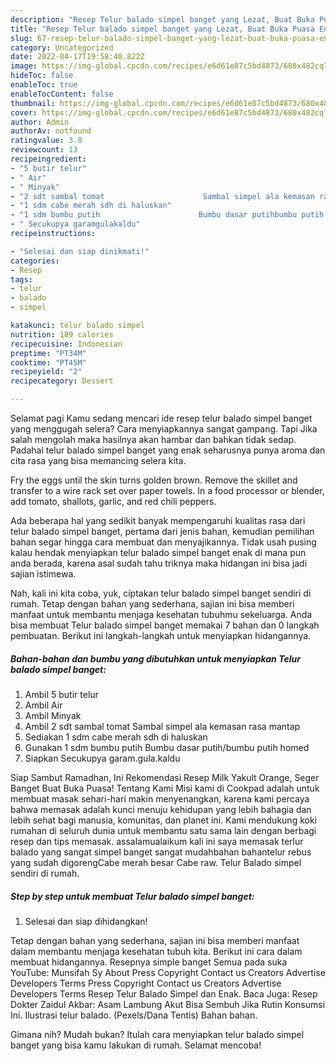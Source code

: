 ```yaml
---
description: "Resep Telur balado simpel banget yang Lezat, Buat Buka Puasa Enak Banget"
title: "Resep Telur balado simpel banget yang Lezat, Buat Buka Puasa Enak Banget"
slug: 67-resep-telur-balado-simpel-banget-yang-lezat-buat-buka-puasa-enak-banget
category: Uncategorized
date: 2022-04-17T19:58:40.822Z
image: https://img-global.cpcdn.com/recipes/e6d61e87c5bd4873/680x482cq70/telur-balado-simpel-banget-foto-resep-utama.jpg
hideToc: false
enableToc: true
enableTocContent: false
thumbnail: https://img-global.cpcdn.com/recipes/e6d61e87c5bd4873/680x482cq70/telur-balado-simpel-banget-foto-resep-utama.jpg
cover: https://img-global.cpcdn.com/recipes/e6d61e87c5bd4873/680x482cq70/telur-balado-simpel-banget-foto-resep-utama.jpg
author: Admin
authorAv: notfound
ratingvalue: 3.8
reviewcount: 13
recipeingredient:
- "5 butir telur"
- " Air"
- " Minyak"
- "2 sdt sambal tomat                      Sambal simpel ala kemasan rasa mantap"
- "1 sdm cabe merah sdh di haluskan"
- "1 sdm bumbu putih                      Bumbu dasar putihbumbu putih homed"
- " Secukupya garamgulakaldu"
recipeinstructions:

- "Selesai dan siap dinikmati!"
categories:
- Resep
tags:
- telur
- balado
- simpel

katakunci: telur balado simpel 
nutrition: 189 calories
recipecuisine: Indonesian
preptime: "PT34M"
cooktime: "PT45M"
recipeyield: "2"
recipecategory: Dessert

---
```



Selamat pagi Kamu sedang mencari ide resep telur balado simpel banget yang menggugah selera? Cara menyiapkannya sangat gampang. Tapi Jika salah mengolah maka hasilnya akan hambar dan bahkan tidak sedap. Padahal telur balado simpel banget yang enak seharusnya punya aroma dan cita rasa yang bisa memancing selera kita.


Fry the eggs until the skin turns golden brown. Remove the skillet and transfer to a wire rack set over paper towels. In a food processor or blender, add tomato, shallots, garlic, and red chili peppers.

Ada beberapa hal yang sedikit banyak mempengaruhi kualitas rasa dari telur balado simpel banget, pertama dari jenis bahan, kemudian pemilihan bahan segar hingga cara membuat dan menyajikannya. Tidak usah pusing kalau hendak menyiapkan telur balado simpel banget enak di mana pun anda berada, karena asal sudah tahu triknya maka hidangan ini bisa jadi sajian istimewa.


Nah, kali ini kita coba, yuk, ciptakan telur balado simpel banget sendiri di rumah. Tetap dengan bahan yang sederhana, sajian ini bisa memberi manfaat untuk membantu menjaga kesehatan tubuhmu sekeluarga. Anda bisa membuat Telur balado simpel banget memakai 7 bahan dan 0 langkah pembuatan. Berikut ini langkah-langkah untuk menyiapkan hidangannya.

<!--inarticleads1-->

##### Bahan-bahan dan bumbu yang dibutuhkan untuk menyiapkan Telur balado simpel banget:

1. Ambil 5 butir telur
1. Ambil  Air
1. Ambil  Minyak
1. Ambil 2 sdt sambal tomat                      Sambal simpel ala kemasan rasa mantap
1. Sediakan 1 sdm cabe merah sdh di haluskan
1. Gunakan 1 sdm bumbu putih                      Bumbu dasar putih/bumbu putih homed
1. Siapkan  Secukupya garam.gula.kaldu


Siap Sambut Ramadhan, Ini Rekomendasi Resep Milk Yakult Orange, Seger Banget Buat Buka Puasa! Tentang Kami Misi kami di Cookpad adalah untuk membuat masak sehari-hari makin menyenangkan, karena kami percaya bahwa memasak adalah kunci menuju kehidupan yang lebih bahagia dan lebih sehat bagi manusia, komunitas, dan planet ini. Kami mendukung koki rumahan di seluruh dunia untuk membantu satu sama lain dengan berbagi resep dan tips memasak. assalamualaikum kali ini saya memasak terlur balado yang sangat simpel banget sangat mudahbahan bahantelur rebus yang sudah digorengCabe merah besar Cabe raw. Telur Balado simpel sendiri di rumah. 

<!--inarticleads2-->

##### Step by step untuk membuat Telur balado simpel banget:


1. Selesai dan siap dihidangkan!

Tetap dengan bahan yang sederhana, sajian ini bisa memberi manfaat dalam membantu menjaga kesehatan tubuh kita. Berikut ini cara dalam membuat hidangannya. Resepnya simple banget Semua pada suka YouTube: Munsifah Sy About Press Copyright Contact us Creators Advertise Developers Terms Press Copyright Contact us Creators Advertise Developers Terms Resep Telur Balado Simpel dan Enak. Baca Juga: Resep Dokter Zaidul Akbar: Asam Lambung Akut Bisa Sembuh Jika Rutin Konsumsi Ini. Ilustrasi telur balado. (Pexels/Dana Tentis) Bahan bahan. 

Gimana nih? Mudah bukan? Itulah cara menyiapkan telur balado simpel banget yang bisa kamu lakukan di rumah. Selamat mencoba!

